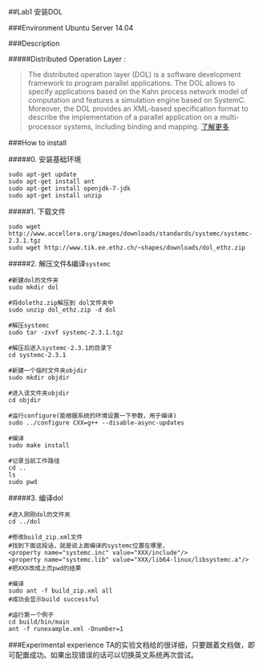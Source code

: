 ##Lab1 安装DOL

###Environment
Ubuntu Server 14.04



###Description

#####Distributed Operation Layer : 
>The distributed operation layer (DOL) is a software development framework to program parallel applications. The DOL allows to specify applications based on the Kahn process network model of computation and features a simulation engine based on SystemC. Moreover, the DOL provides an XML-based specification format to describe the implementation of a parallel application on a multi-processor systems, including binding and mapping.
>[了解更多](www.tik.ee.ethz.ch/~shapes/dol.html)



###How to install

#####0. 安装基础环境
```shell
sudo apt-get update
sudo apt-get install ant
sudo apt-get install openjdk-7-jdk
sudo apt-get install unzip
```
#####1. 下载文件
```shell
sudo wget http://www.accellera.org/images/downloads/standards/systemc/systemc-2.3.1.tgz
sudo wget http://www.tik.ee.ethz.ch/~shapes/downloads/dol_ethz.zip
```
#####2. 解压文件&编译`systemc`
```shell
#新建dol的文件夹 
sudo mkdir dol

#将dolethz.zip解压到 dol文件夹中
sudo unzip dol_ethz.zip -d dol

#解压systemc
sudo tar -zxvf systemc-2.3.1.tgz

#解压后进入systemc-2.3.1的目录下
cd systemc-2.3.1

#新建一个临时文件夹objdir
sudo mkdir objdir

#进入该文件夹objdir
cd objdir

#运行configure(能根据系统的环境设置一下参数，用于编译)
sudo ../configure CXX=g++ --disable-async-updates

#编译
sudo make install

#记录当前工作路径
cd ..
ls
sudo pwd
```

#####3. 编译dol
```shell
#进入刚刚dol的文件夹
cd ../dol

#修改build_zip.xml文件
#找到下面这段话，就是说上面编译的systemc位置在哪里，
<property name="systemc.inc" value="XXX/include"/>
<property name="systemc.lib" value="XXX/lib64-linux/libsystemc.a"/>
#把XXX改成上页pwd的结果

#编译
sudo ant -f build_zip.xml all
#成功会显示build successful

#运行第一个例子
cd build/bin/main
ant -f runexample.xml -Dnumber=1
```



###Experimental experience
TA的实验文档给的很详细，只要跟着文档做，即可配置成功。如果出现错误的话可以切换英文系统再次尝试。